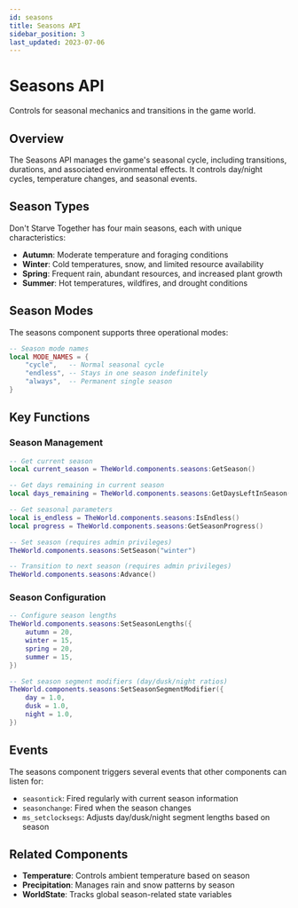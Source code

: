 ```yaml
---
id: seasons
title: Seasons API
sidebar_position: 3
last_updated: 2023-07-06
---
```


# Seasons API

Controls for seasonal mechanics and transitions in the game world.

## Overview

The Seasons API manages the game's seasonal cycle, including transitions, durations, and associated environmental effects. It controls day/night cycles, temperature changes, and seasonal events.

## Season Types

Don't Starve Together has four main seasons, each with unique characteristics:

- **Autumn**: Moderate temperature and foraging conditions
- **Winter**: Cold temperatures, snow, and limited resource availability
- **Spring**: Frequent rain, abundant resources, and increased plant growth
- **Summer**: Hot temperatures, wildfires, and drought conditions

## Season Modes

The seasons component supports three operational modes:

```lua
-- Season mode names
local MODE_NAMES = {
    "cycle",   -- Normal seasonal cycle
    "endless", -- Stays in one season indefinitely
    "always",  -- Permanent single season
}
```

## Key Functions

### Season Management

```lua
-- Get current season
local current_season = TheWorld.components.seasons:GetSeason()

-- Get days remaining in current season
local days_remaining = TheWorld.components.seasons:GetDaysLeftInSeason()

-- Get seasonal parameters
local is_endless = TheWorld.components.seasons:IsEndless()
local progress = TheWorld.components.seasons:GetSeasonProgress()

-- Set season (requires admin privileges)
TheWorld.components.seasons:SetSeason("winter")

-- Transition to next season (requires admin privileges)
TheWorld.components.seasons:Advance()
```

### Season Configuration

```lua
-- Configure season lengths
TheWorld.components.seasons:SetSeasonLengths({
    autumn = 20,
    winter = 15,
    spring = 20,
    summer = 15,
})

-- Set season segment modifiers (day/dusk/night ratios)
TheWorld.components.seasons:SetSeasonSegmentModifier({
    day = 1.0,
    dusk = 1.0,
    night = 1.0,
})
```

## Events

The seasons component triggers several events that other components can listen for:

- `seasontick`: Fired regularly with current season information
- `seasonchange`: Fired when the season changes
- `ms_setclocksegs`: Adjusts day/dusk/night segment lengths based on season

## Related Components

- **Temperature**: Controls ambient temperature based on season
- **Precipitation**: Manages rain and snow patterns by season
- **WorldState**: Tracks global season-related state variables 
